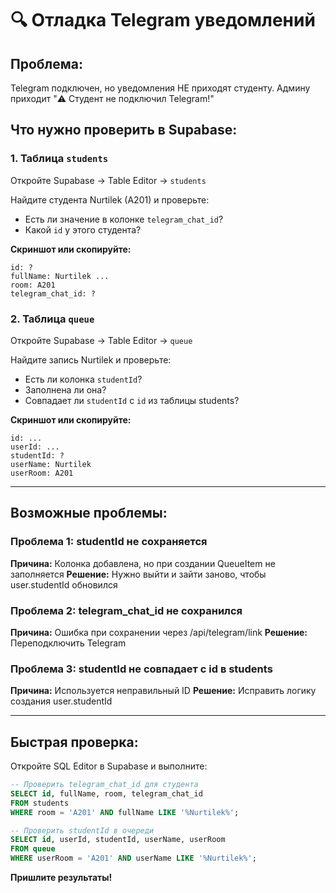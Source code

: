 # 🔍 Отладка Telegram уведомлений

## Проблема:
Telegram подключен, но уведомления НЕ приходят студенту.
Админу приходит "⚠️ Студент не подключил Telegram!"

## Что нужно проверить в Supabase:

### 1. Таблица `students`
Откройте Supabase → Table Editor → `students`

Найдите студента Nurtilek (A201) и проверьте:
- Есть ли значение в колонке `telegram_chat_id`?
- Какой `id` у этого студента?

**Скриншот или скопируйте:**
```
id: ?
fullName: Nurtilek ...
room: A201
telegram_chat_id: ?
```

### 2. Таблица `queue`
Откройте Supabase → Table Editor → `queue`

Найдите запись Nurtilek и проверьте:
- Есть ли колонка `studentId`?
- Заполнена ли она?
- Совпадает ли `studentId` с `id` из таблицы students?

**Скриншот или скопируйте:**
```
id: ...
userId: ...
studentId: ?
userName: Nurtilek
userRoom: A201
```

---

## Возможные проблемы:

### Проблема 1: studentId не сохраняется
**Причина:** Колонка добавлена, но при создании QueueItem не заполняется
**Решение:** Нужно выйти и зайти заново, чтобы user.studentId обновился

### Проблема 2: telegram_chat_id не сохранился
**Причина:** Ошибка при сохранении через /api/telegram/link
**Решение:** Переподключить Telegram

### Проблема 3: studentId не совпадает с id в students
**Причина:** Используется неправильный ID
**Решение:** Исправить логику создания user.studentId

---

## Быстрая проверка:

Откройте SQL Editor в Supabase и выполните:

```sql
-- Проверить telegram_chat_id для студента
SELECT id, fullName, room, telegram_chat_id 
FROM students 
WHERE room = 'A201' AND fullName LIKE '%Nurtilek%';

-- Проверить studentId в очереди
SELECT id, userId, studentId, userName, userRoom 
FROM queue 
WHERE userRoom = 'A201' AND userName LIKE '%Nurtilek%';
```

**Пришлите результаты!**
